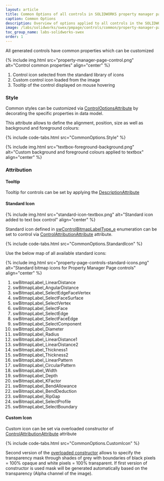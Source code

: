 ```yaml
---
layout: article
title: Common Options of all controls in SOLIDWORKS property manager page
caption: Common Options
description: Overview of options applied to all controls in the SOLIDWORKS property manager page
image: /labs/solidworks/swex/pmpage/controls/common/property-manager-page-control.png
toc_group_name: labs-solidworks-swex
order: 1
---
```

All generated controls have common properties which can be customized

{% include img.html src="property-manager-page-control.png" alt="Control common properties" align="center" %}

1. Control icon selected from the standard library of icons
1. Custom control icon loaded from the image
1. Tooltip of the control displayed on mouse hovering

### Style

Common styles can be customized via [ControlOptionsAttribute](https://docs.codestack.net/swex/pmpage/html/T_CodeStack_SwEx_PMPage_Attributes_ControlOptionsAttribute.htm) by decorating the specific properties in data model.

This attribute allows to define the alignment, position, size as well as background and foreground colours:

{% include code-tabs.html src="CommonOptions.Style" %}

{% include img.html src="textbox-foreground-background.png" alt="Custom background and foreground colours applied to textbox" align="center" %}

### Attribution

#### Tooltip

Tooltip for controls can be set by applying the [DescriptionAttribute](https://docs.microsoft.com/en-us/dotnet/api/system.componentmodel.descriptionattribute?view=netframework-4.0)

#### Standard Icon

{% include img.html src="standard-icon-textbox.png" alt="Standard icon added to text box control" align="center" %}

Standard icon defined in [swControlBitmapLabelType_e](http://help.solidworks.com/2017/english/api/swconst/SolidWorks.Interop.swconst~SolidWorks.Interop.swconst.swControlBitmapLabelType_e.html?id=aff2422a1ecf4632aae3e41abe59c6fc) enumeration can be set to control via [ControlAttributionAttribute](https://docs.codestack.net/swex/pmpage/html/M_CodeStack_SwEx_PMPage_Attributes_ControlAttributionAttribute__ctor.htm) attribute.

{% include code-tabs.html src="CommonOptions.StandardIcon" %}

Use the below map of all available standard icons:

{% include img.html src="property-page-controls-standard-icons.png" alt="Standard bitmap icons for Property Manager Page controls" align="center" %}

1. swBitmapLabel_LinearDistance
1. swBitmapLabel_AngularDistance
1. swBitmapLabel_SelectEdgeFaceVertex
1. swBitmapLabel_SelectFaceSurface
1. swBitmapLabel_SelectVertex
1. swBitmapLabel_SelectFace
1. swBitmapLabel_SelectEdge
1. swBitmapLabel_SelectFaceEdge
1. swBitmapLabel_SelectComponent
1. swBitmapLabel_Diameter
1. swBitmapLabel_Radius
1. swBitmapLabel_LinearDistance1
1. swBitmapLabel_LinearDistance2
1. swBitmapLabel_Thickness1
1. swBitmapLabel_Thickness2
1. swBitmapLabel_LinearPattern
1. swBitmapLabel_CircularPattern
1. swBitmapLabel_Width
1. swBitmapLabel_Depth
1. swBitmapLabel_KFactor
1. swBitmapLabel_BendAllowance
1. swBitmapLabel_BendDeduction
1. swBitmapLabel_RipGap
1. swBitmapLabel_SelectProfile
1. swBitmapLabel_SelectBoundary

#### Custom Icon

Custom icon can be set via overloaded constructor of [ControlAttributionAttribute](https://docs.codestack.net/swex/pmpage/html/M_CodeStack_SwEx_PMPage_Attributes_ControlAttributionAttribute__ctor_1.htm) attribute

{% include code-tabs.html src="CommonOptions.CustomIcon" %}

Second version of the [overloaded constructor](https://docs.codestack.net/swex/pmpage/html/M_CodeStack_SwEx_PMPage_Attributes_ControlAttributionAttribute__ctor_2.htm) allows to specify the transparency mask through shades of grey with boundaries of black pixels = 100% opaque and white pixels = 100% transparent. If first version of constructor is used mask will be generated automatically based on the transparency (Alpha channel of the image).